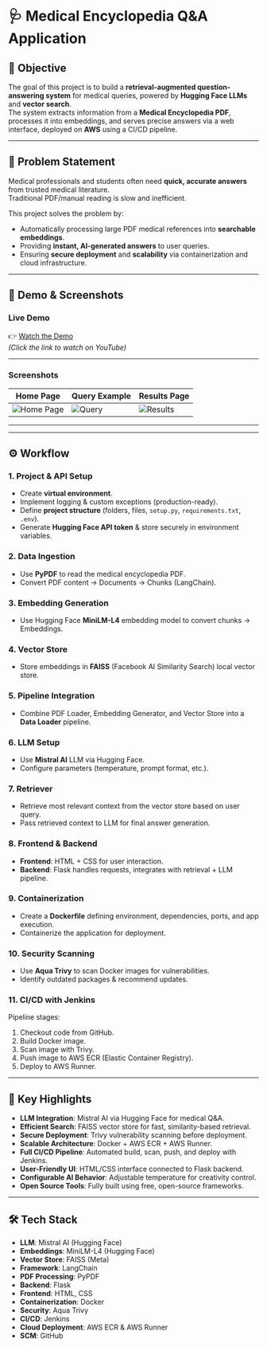 # 🩺 Medical Encyclopedia Q&A Application

## 📌 Objective
The goal of this project is to build a **retrieval-augmented question-answering system** for medical queries, powered by **Hugging Face LLMs** and **vector search**.  
The system extracts information from a **Medical Encyclopedia PDF**, processes it into embeddings, and serves precise answers via a web interface, deployed on **AWS** using a CI/CD pipeline.

---

## 🛑 Problem Statement
Medical professionals and students often need **quick, accurate answers** from trusted medical literature.  
Traditional PDF/manual reading is slow and inefficient.

This project solves the problem by:
- Automatically processing large PDF medical references into **searchable embeddings**.
- Providing **instant, AI-generated answers** to user queries.
- Ensuring **secure deployment** and **scalability** via containerization and cloud infrastructure.

---

## 🎥 Demo & Screenshots

### Live Demo
👉 [Watch the Demo](https://github.com/user-attachments/assets/3bce3be5-18a4-4afc-bab7-c8da2ad7bee0)  
*(Click the link to watch on YouTube)*

---

### Screenshots

| Home Page | Query Example | Results Page |
|-----------|---------------|--------------|
| ![Home Page](https://github.com/user-attachments/assets/facd4101-28d8-4e3a-b69e-3c7439fb46e0) | ![Query](https://github.com/user-attachments/assets/a27d54a8-31c4-4b58-8aff-907158e8a4da) | ![Results](https://github.com/user-attachments/assets/fdc8bf6c-cf19-43d5-9c43-e2b63ab78726) |

---


---

## ⚙️ Workflow

### 1. Project & API Setup
- Create **virtual environment**.
- Implement logging & custom exceptions (production-ready).
- Define **project structure** (folders, files, `setup.py`, `requirements.txt`, `.env`).
- Generate **Hugging Face API token** & store securely in environment variables.

### 2. Data Ingestion
- Use **PyPDF** to read the medical encyclopedia PDF.
- Convert PDF content → Documents → Chunks (LangChain).

### 3. Embedding Generation
- Use Hugging Face **MiniLM-L4** embedding model to convert chunks → Embeddings.

### 4. Vector Store
- Store embeddings in **FAISS** (Facebook AI Similarity Search) local vector store.

### 5. Pipeline Integration
- Combine PDF Loader, Embedding Generator, and Vector Store into a **Data Loader** pipeline.

### 6. LLM Setup
- Use **Mistral AI** LLM via Hugging Face.
- Configure parameters (temperature, prompt format, etc.).

### 7. Retriever
- Retrieve most relevant context from the vector store based on user query.
- Pass retrieved context to LLM for final answer generation.

### 8. Frontend & Backend
- **Frontend**: HTML + CSS for user interaction.
- **Backend**: Flask handles requests, integrates with retrieval + LLM pipeline.

### 9. Containerization
- Create a **Dockerfile** defining environment, dependencies, ports, and app execution.
- Containerize the application for deployment.

### 10. Security Scanning
- Use **Aqua Trivy** to scan Docker images for vulnerabilities.
- Identify outdated packages & recommend updates.

### 11. CI/CD with Jenkins
Pipeline stages:
1. Checkout code from GitHub.
2. Build Docker image.
3. Scan image with Trivy.
4. Push image to AWS ECR (Elastic Container Registry).
5. Deploy to AWS Runner.

---

## 🌟 Key Highlights
- **LLM Integration**: Mistral AI via Hugging Face for medical Q&A.
- **Efficient Search**: FAISS vector store for fast, similarity-based retrieval.
- **Secure Deployment**: Trivy vulnerability scanning before deployment.
- **Scalable Architecture**: Docker + AWS ECR + AWS Runner.
- **Full CI/CD Pipeline**: Automated build, scan, push, and deploy with Jenkins.
- **User-Friendly UI**: HTML/CSS interface connected to Flask backend.
- **Configurable AI Behavior**: Adjustable temperature for creativity control.
- **Open Source Tools**: Fully built using free, open-source frameworks.

---

## 🛠 Tech Stack
- **LLM**: Mistral AI (Hugging Face)
- **Embeddings**: MiniLM-L4 (Hugging Face)
- **Vector Store**: FAISS (Meta)
- **Framework**: LangChain
- **PDF Processing**: PyPDF
- **Backend**: Flask
- **Frontend**: HTML, CSS
- **Containerization**: Docker
- **Security**: Aqua Trivy
- **CI/CD**: Jenkins
- **Cloud Deployment**: AWS ECR & AWS Runner
- **SCM**: GitHub
